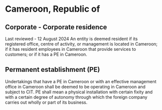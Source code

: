 # Cameroon, Republic of
## Corporate - Corporate residence
Last reviewed - 12 August 2024
An entity is deemed resident if its registered office, centre of activity, or management is located in Cameroon; if it has resident employees in Cameroon that provide services to customers; or if it has a PE in Cameroon.
## Permanent establishment (PE)
Undertakings that have a PE in Cameroon or with an effective management office in Cameroon shall be deemed to be operating in Cameroon and subject to CIT.
PE shall mean a physical installation with certain fixity and with a certain degree of autonomy through which the foreign company carries out wholly or part of its business.
